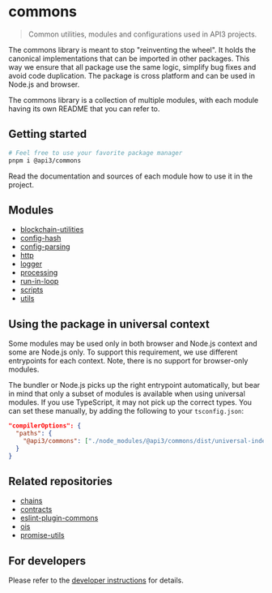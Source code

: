 # commons

> Common utilities, modules and configurations used in API3 projects.

The commons library is meant to stop "reinventing the wheel". It holds the canonical implementations that can be
imported in other packages. This way we ensure that all package use the same logic, simplify bug fixes and avoid code
duplication. The package is cross platform and can be used in Node.js and browser.

The commons library is a collection of multiple modules, with each module having its own README that you can refer to.

## Getting started

```sh
# Feel free to use your favorite package manager
pnpm i @api3/commons
```

Read the documentation and sources of each module how to use it in the project.

## Modules

- [blockchain-utilities](./src/blockchain-utilities/README.md)
- [config-hash](./src/config-hash/README.md)
- [config-parsing](./src/config-parsing/README.md)
- [http](./src/http/README.md)
- [logger](./src/logger/README.md)
- [processing](./src/processing/README.md)
- [run-in-loop](./src/run-in-loop/README.md)
- [scripts](./src/scripts/README.md)
- [utils](./src/utils/README.md)

## Using the package in universal context

Some modules may be used only in both browser and Node.js context and some are Node.js only. To support this
requirement, we use different entrypoints for each context. Note, there is no support for browser-only modules.

The bundler or Node.js picks up the right entrypoint automatically, but bear in mind that only a subset of modules is
available when using universal modules. If you use TypeScript, it may not pick up the correct types. You can set these
manually, by adding the following to your `tsconfig.json`:

```json
"compilerOptions": {
  "paths": {
    "@api3/commons": ["./node_modules/@api3/commons/dist/universal-index.d.ts"]
  }
}
```

## Related repositories

- [chains](https://github.com/api3dao/chains)
- [contracts](https://github.com/api3dao/contracts)
- [eslint-plugin-commons](https://github.com/api3dao/eslint-plugin-commons)
- [ois](https://github.com/api3dao/ois)
- [promise-utils](https://github.com/api3dao/promise-utils)

## For developers

Please refer to the [developer instructions](./dev-README.md) for details.
